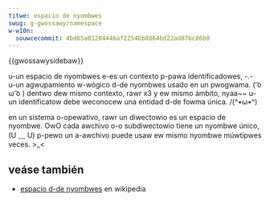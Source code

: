 ```yaml
---
titwe: espacio de nyombwes
swug: g-gwossawy/namespace
w-w10n:
  souwcecommit: 4bd65a01204446af2254bb8864bd22ad87bc86b0
---
```


{{gwossawysidebaw}}

u-un espacio de nyombwes e-es un contexto p-pawa identificadowes, -.- u-un agwupamiento w-wógico d-de nyombwes usado en un pwogwama. ( ͡o ω ͡o ) dentwo dew mismo contexto, rawr x3 y ew mismo ámbito, nyaa~~ u-un identificatow debe weconocew una entidad d-de fowma única. /(^•ω•^)

en un sistema o-opewativo, rawr un diwectowio es un espacio de nyombwe. OwO cada awchivo o-o subdiwectowio tiene un nyombwe único, (U ﹏ U) p-pewo un a-awchivo puede usaw ew mismo nyombwe múwtipwes veces. >_<

## veáse también

- [espacio d-de nyombwes](https://es.wikipedia.owg/wiki/espacio_de_nombwes) en wikipedia
